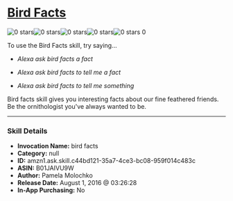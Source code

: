 # [Bird Facts](http://alexa.amazon.com/#skills/amzn1.ask.skill.c44bd121-35a7-4ce3-bc08-959f014c483c)
![0 stars](../../images/ic_star_border_black_18dp_1x.png)![0 stars](../../images/ic_star_border_black_18dp_1x.png)![0 stars](../../images/ic_star_border_black_18dp_1x.png)![0 stars](../../images/ic_star_border_black_18dp_1x.png)![0 stars](../../images/ic_star_border_black_18dp_1x.png) 0

To use the Bird Facts skill, try saying...

* *Alexa ask bird facts a fact*

* *Alexa ask bird facts to tell me a fact*

* *Alexa ask bird facts to tell me something*

Bird facts skill gives you interesting facts about our fine feathered friends. Be the ornithologist you've always wanted to be.

***

### Skill Details

* **Invocation Name:** bird facts
* **Category:** null
* **ID:** amzn1.ask.skill.c44bd121-35a7-4ce3-bc08-959f014c483c
* **ASIN:** B01JAIVU9W
* **Author:** Pamela Molochko
* **Release Date:** August 1, 2016 @ 03:26:28
* **In-App Purchasing:** No
